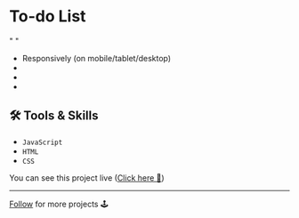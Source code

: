 # To-do List

" "

- Responsively (on mobile/tablet/desktop)
-
-
-

## 🛠️ Tools & Skills

- <code>JavaScript</code>
- <code>HTML</code>
- <code>CSS</code>

You can see this project live ([Click here 👀](https://mehrshad-z.github.io/To-do-List/))

<hr>

[Follow](https://github.com/Mehrshad-Z) for more projects 🕹️
